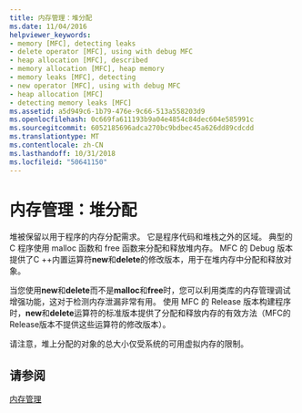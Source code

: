 ```yaml
---
title: 内存管理：堆分配
ms.date: 11/04/2016
helpviewer_keywords:
- memory [MFC], detecting leaks
- delete operator [MFC], using with debug MFC
- heap allocation [MFC], described
- memory allocation [MFC], heap memory
- memory leaks [MFC], detecting
- new operator [MFC], using with debug MFC
- heap allocation [MFC]
- detecting memory leaks [MFC]
ms.assetid: a5d949c6-1b79-476e-9c66-513a558203d9
ms.openlocfilehash: 0c669fa611193b9a04e4854c84dec604e585991c
ms.sourcegitcommit: 6052185696adca270bc9bdbec45a626dd89cdcdd
ms.translationtype: MT
ms.contentlocale: zh-CN
ms.lasthandoff: 10/31/2018
ms.locfileid: "50641150"
---
```

# <a name="memory-management-heap-allocation"></a>内存管理：堆分配

堆被保留以用于程序的内存分配需求。 它是程序代码和堆栈之外的区域。 典型的 C 程序使用 malloc 函数和 free 函数来分配和释放堆内存。 MFC 的 Debug 版本提供了C ++内置运算符**new**和**delete**的修改版本，用于在堆内存中分配和释放对象。

当您使用**new**和**delete**而不是**malloc**和**free**时，您可以利用类库的内存管理调试增强功能，这对于检测内存泄漏非常有用。 使用 MFC 的 Release 版本构建程序时，**new**和**delete**运算符的标准版本提供了分配和释放内存的有效方法（MFC的Release版本不提供这些运算符的修改版本）。

请注意，堆上分配的对象的总大小仅受系统的可用虚拟内存的限制。

## <a name="see-also"></a>请参阅

[内存管理](../mfc/memory-management.md)

